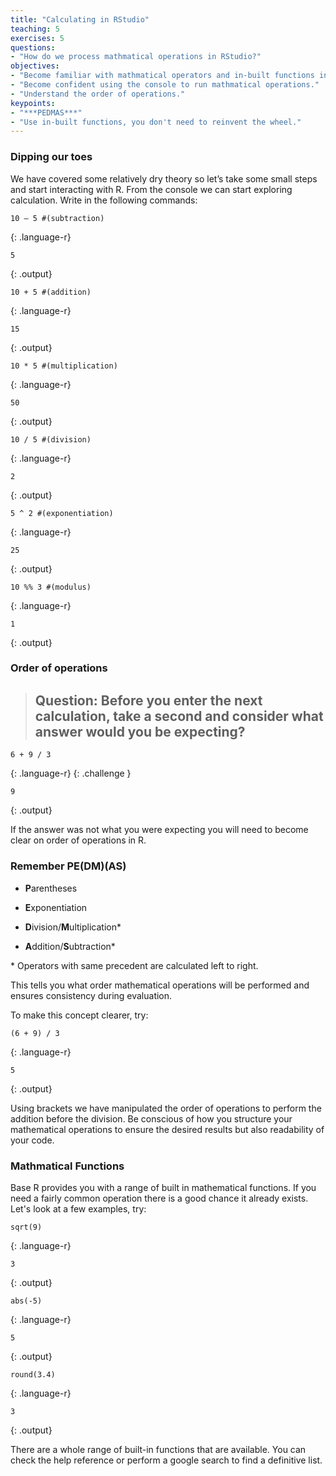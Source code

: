 ```yaml
---
title: "Calculating in RStudio"
teaching: 5
exercises: 5
questions:
- "How do we process mathmatical operations in RStudio?"
objectives:
- "Become familiar with mathmatical operators and in-built functions in RStudio."
- "Become confident using the console to run mathmatical operations."
- "Understand the order of operations."
keypoints:
- "***PEDMAS***"
- "Use in-built functions, you don't need to reinvent the wheel."
---
```


### Dipping our toes
We have covered some relatively dry theory so let’s take some small steps and start interacting with R. From the console we can start exploring calculation. Write in the following commands:

```
10 – 5 #(subtraction) 
```
{: .language-r}

```
5
```
{: .output}



```
10 + 5 #(addition) 
```
{: .language-r}

```
15
```
{: .output}



```
10 * 5 #(multiplication) 
```
{: .language-r}
```
50
```
{: .output}



```
10 / 5 #(division) 
```
{: .language-r}

```
2
```
{: .output}



```
5 ^ 2 #(exponentiation) 
```
{: .language-r}
```
25
```
{: .output}



```
10 %% 3 #(modulus)  
```
{: .language-r}
```
1
```
{: .output}


### Order of operations

> ## Question: Before you enter the next calculation, take a second and consider what answer would you be expecting?
```
6 + 9 / 3 
```
{: .language-r}
{: .challenge }


```
9
```
{: .output}


If the answer was not what you were expecting you will need to become clear on order of operations in R. 

 
### Remember **PE(DM)(AS)** 

* **P**arentheses 

* **E**xponentiation 

* **D**ivision/**M**ultiplication\*  

* **A**ddition/**S**ubtraction\*  

\* Operators with same precedent are calculated left to right. 

 
This tells you what order mathematical operations will be performed and ensures consistency during evaluation.  

To make this concept clearer, try: 

```
(6 + 9) / 3 
```
{: .language-r}

```
5
```
{: .output}

Using brackets we have manipulated the order of operations to perform the addition before the division. Be conscious of how you structure your mathematical operations to ensure the desired results but also readability of your code. 

### Mathmatical Functions

Base R provides you with a range of built in mathematical functions. If you need a fairly common operation there is a good chance it already exists. Let's look at a few examples, try:

```
sqrt(9) 
```
{: .language-r}
```
3
```
{: .output}

```
abs(-5) 
```
{: .language-r}
```
5
```
{: .output}

```
round(3.4) 
```
{: .language-r}
```
3
```
{: .output}


There are a whole range of built-in functions that are available. You can check the help reference or perform a google search to find a definitive list.

